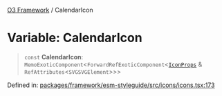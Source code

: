 [O3 Framework](../API.md) / CalendarIcon

# Variable: CalendarIcon

> `const` **CalendarIcon**: `MemoExoticComponent`\<`ForwardRefExoticComponent`\<[`IconProps`](../type-aliases/IconProps.md) & `RefAttributes`\<`SVGSVGElement`\>\>\>

Defined in: [packages/framework/esm-styleguide/src/icons/icons.tsx:173](https://github.com/openmrs/openmrs-esm-core/blob/main/packages/framework/esm-styleguide/src/icons/icons.tsx#L173)
